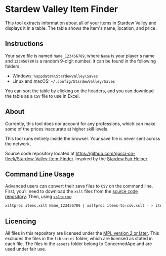 
Stardew Valley Item Finder
===============================

This tool extracts information about all of your items in Stardew Valley
and displays it in a table. The table shows the item's name, location,
and price.

Instructions
------------

Your save file is named `Name_123456789`, where `Name` is your player's name and `123456789` is a random 9-digit number. It can be found
in the following folders.

-   Windows: `%appdata%\StardewValley\Saves`
-   Linux and macOS: `~/.config/StardewValley/Saves`

You can sort the table by clicking on the headers, and you can download
the table as a `CSV` file to use in Excel.

About
-----

Currently, this tool does *not* account for any professions, which can
make some of the prices inaccurate at higher skill levels.

This tool runs entirely inside the browser. Your save file is never sent
across the network.

Source code repository located at
<https://github.com/gucci-on-fleek/Stardew-Valley-Item-Finder>.
Inspired by the [Stardew Fair
Helper](https://mouseypounds.github.io/stardew-fair-helper/).

Command Line Usage
------------------

Advanced users can convert their save files to `CSV` on the command line. First, you'll need to download the `xslt` files from the [source code repository](https://github.com/gucci-on-fleek/Stardew-Valley-Item-Finder). Then, using [`xsltproc`](http://xmlsoft.org/XSLT/xsltproc.html):
```bash
xsltproc items.xslt Name_123456789 | xsltproc items-to-csv.xslt - > items.csv
```

Licencing
---------

All files in this repository are licensed under the [MPL version 2 or later](https://www.mozilla.org/en-US/MPL/2.0/). This excludes the files in the `libraries` folder, which are licensed as stated in each file. The files in the `assets` folder belong to ConcernedApe and are used under fair use.
